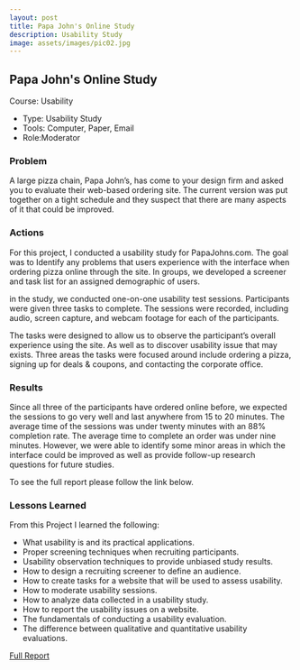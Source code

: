 ```yaml
---
layout: post
title: Papa John's Online Study
description: Usability Study
image: assets/images/pic02.jpg
---
```


<h2>Papa John's Online Study</h2>
Course: Usability
<ul class="alt">
  <li>Type: Usability Study</li>
  <li>Tools: Computer, Paper, Email</li>
  <li>Role:Moderator</li>
</ul>

<h3>Problem</h3>
A large pizza chain, Papa John’s, has come to your design firm and asked you to evaluate their web-based ordering site. The current version was put together on a tight schedule and they suspect that there are many aspects of it that could be improved.

<h3>Actions</h3>
For this project, I conducted a usability study for PapaJohns.com. The goal was to Identify any problems that users experience with the interface when ordering pizza online through the site. In groups, we developed a screener and task list for an assigned demographic of users. 

in the study, we conducted one-on-one usability test sessions. Participants were given three tasks to complete. The sessions were recorded, including audio, screen capture, and webcam footage for each of the participants. 

The tasks were designed to allow us to observe the participant’s overall experience using the site. As well as to discover usability issue that may exists. Three areas the tasks were focused around include ordering a pizza, signing up for deals & coupons, and contacting the corporate office.

<h3>Results</h3>
Since all three of the participants have ordered online before, we expected the sessions to go very well and last anywhere from 15 to 20 minutes. The average time of the sessions was under twenty minutes with an 88% completion rate. The average time to complete an order was under nine minutes. However, we were able to identify some minor areas in which the interface could be improved as well as provide follow-up research questions for future studies. 

To see the full report please follow the link below.

<h3>Lessons Learned</h3>

From this Project I learned the following:
<ul>
  <li>What usability is and its practical applications.</li>
  <li>Proper screening techniques when recruiting participants.</li> 
  <li>Usability observation techniques to provide unbiased study results.</li> 
  <li>How to design a recruiting screener to define an audience.</li> 
  <li>How to create tasks for a website that will be used to assess usability.</li> 
  <li>How to moderate usability sessions.</li> 
  <li>How to analyze data collected in a usability study.</li> 
  <li>How to report the usability issues on a website.</li> 
  <li>The fundamentals of conducting a usability evaluation.</li> 
  <li>The difference between qualitative and quantitative usability evaluations.</li>
</ul>  

<a href="#" class="button special">Full Report</a>
